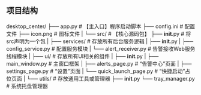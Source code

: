 ## 项目结构
desktop_center/
├── app.py                     # 【主入口】程序启动脚本
├── config.ini                 # 配置文件
├── icon.png                   # 图标文件
|
└── src/                       # 【核心源码包】
    ├── __init__.py            # 将src声明为一个包
    |
    ├── services/              # 存放所有后台服务逻辑
    |   ├── __init__.py
    |   ├── config_service.py    # 配置服务模块
    |   └── alert_receiver.py    # 告警接收Web服务线程模块
    |
    ├── ui/                    # 存放所有UI相关的组件
    |   ├── __init__.py
    |   ├── main_window.py       # 主窗口框架
    |   ├── alerts_page.py       # “告警中心”页面
    |   ├── settings_page.py     # “设置”页面
    |   └── quick_launch_page.py # “快捷启动”占位页面
    |
    └── utils/                 # 存放通用工具或管理器
        ├── __init__.py
        └── tray_manager.py      # 系统托盘管理器